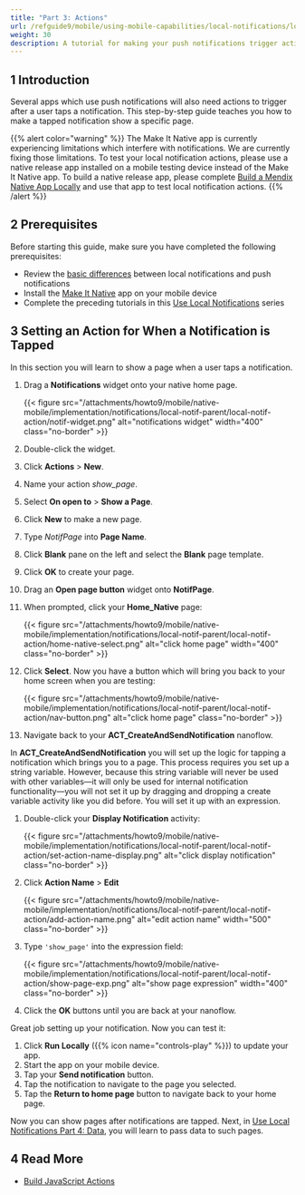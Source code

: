 ```yaml
---
title: "Part 3: Actions"
url: /refguide9/mobile/using-mobile-capabilities/local-notifications/local-notif-action/
weight: 30
description: A tutorial for making your push notifications trigger actions when tapped.
---
```


## 1 Introduction

Several apps which use push notifications will also need actions to trigger after a user taps a notification. This step-by-step guide teaches you how to make a tapped notification show a specific page.

{{% alert color="warning" %}}
The Make It Native app is currently experiencing limitations which interfere with notifications. We are currently fixing those limitations. To test your local notification actions, please use a native release app installed on a mobile testing device instead of the Make It Native app. To build a native release app, please complete [Build a Mendix Native App Locally](/refguide9/mobile/distributing-mobile-apps/building-native-apps/native-build-locally/) and use that app to test local notification actions.
{{% /alert %}}

## 2 Prerequisites

Before starting this guide, make sure you have completed the following prerequisites:

* Review the [basic differences](https://developer.apple.com/documentation/usernotifications) between local notifications and push notifications
* Install the [Make It Native](/refguide9/getting-the-make-it-native-app/) app on your mobile device
* Complete the preceding tutorials in this [Use Local Notifications](/refguide9/mobile/using-mobile-capabilities/local-notifications/) series

## 3 Setting an Action for When a Notification is Tapped

In this section you will learn to show a page when a user taps a notification.

1. Drag a **Notifications** widget onto your native home page. 

    {{< figure src="/attachments/howto9/mobile/native-mobile/implementation/notifications/local-notif-parent/local-notif-action/notif-widget.png" alt="notifications widget"   width="400"  class="no-border" >}}

2. Double-click the widget.
3. Click **Actions** > **New**. 
4. Name your action *show_page*.
5. Select **On open to** > **Show a Page**.
6. Click **New** to make a new page.
7. Type *NotifPage* into **Page Name**.
8. Click **Blank** pane on the left and select the **Blank** page template. 
9. Click **OK** to create your page. 
10. Drag an **Open page button** widget onto **NotifPage**.
11. When prompted, click your **Home_Native** page:

    {{< figure src="/attachments/howto9/mobile/native-mobile/implementation/notifications/local-notif-parent/local-notif-action/home-native-select.png" alt="click home page"   width="400"  class="no-border" >}}

12. Click **Select**. Now you have a button which will bring you back to your home screen when you are testing:

    {{< figure src="/attachments/howto9/mobile/native-mobile/implementation/notifications/local-notif-parent/local-notif-action/nav-button.png" alt="click home page" class="no-border" >}}

13. Navigate back to your **ACT_CreateAndSendNotification** nanoflow. 

In **ACT_CreateAndSendNotification** you will set up the logic for tapping a notification which brings you to a page. This process requires you set up a string variable. However, because this string variable will never be used with other variables—it will only be used for internal notification functionality—you will not set it up by dragging and dropping a create variable activity like you did before. You will set it up with an expression.

1. Double-click your **Display Notification** activity:

    {{< figure src="/attachments/howto9/mobile/native-mobile/implementation/notifications/local-notif-parent/local-notif-action/set-action-name-display.png" alt="click display notification" class="no-border" >}}

2. Click **Action Name** > **Edit** 

    {{< figure src="/attachments/howto9/mobile/native-mobile/implementation/notifications/local-notif-parent/local-notif-action/add-action-name.png" alt="edit action name"   width="500"  class="no-border" >}}

3. Type `'show_page'` into the expression field:

    {{< figure src="/attachments/howto9/mobile/native-mobile/implementation/notifications/local-notif-parent/local-notif-action/show-page-exp.png" alt="show page expression"   width="400"  class="no-border" >}}

4. Click the **OK** buttons until you are back at your nanoflow.

Great job setting up your notification. Now you can test it:

1. Click **Run Locally** ({{% icon name="controls-play" %}}) to update your app.
2. Start the app on your mobile device.
3. Tap your **Send notification** button.
4. Tap the notification to navigate to the page you selected.
5. Tap the **Return to home page** button to navigate back to your home page.

Now you can show pages after notifications are tapped. Next, in [Use Local Notifications Part 4: Data](/refguide9/mobile/using-mobile-capabilities/local-notifications/local-notif-data/), you will learn to pass data to such pages.

## 4 Read More

* [Build JavaScript Actions](/howto9/extensibility/build-javascript-actions/)
